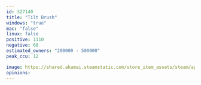 ```yaml
---
id: 327140
title: "Tilt Brush"
windows: "true"
mac: "false"
linux: false
positive: 1110
negative: 68
estimated_owners: "200000 - 500000"
peak_ccu: 12

image: https://shared.akamai.steamstatic.com/store_item_assets/steam/apps/327140/header.jpg?t=1726856282
opinions:
---
```

